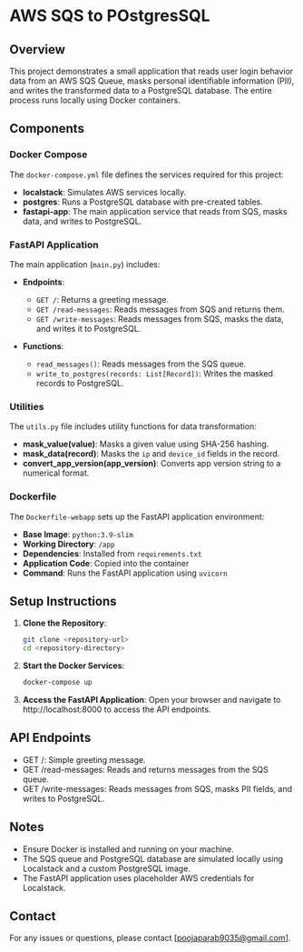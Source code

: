 # AWS SQS to POstgresSQL

## Overview

This project demonstrates a small application that reads user login behavior data from an AWS SQS Queue, masks personal identifiable information (PII), and writes the transformed data to a PostgreSQL database. The entire process runs locally using Docker containers.

## Components

### Docker Compose

The `docker-compose.yml` file defines the services required for this project:
- **localstack**: Simulates AWS services locally.
- **postgres**: Runs a PostgreSQL database with pre-created tables.
- **fastapi-app**: The main application service that reads from SQS, masks data, and writes to PostgreSQL.

### FastAPI Application

The main application (`main.py`) includes:
- **Endpoints**:
  - `GET /`: Returns a greeting message.
  - `GET /read-messages`: Reads messages from SQS and returns them.
  - `GET /write-messages`: Reads messages from SQS, masks the data, and writes it to PostgreSQL.

- **Functions**:
  - `read_messages()`: Reads messages from the SQS queue.
  - `write_to_postgres(records: List[Record])`: Writes the masked records to PostgreSQL.

### Utilities

The `utils.py` file includes utility functions for data transformation:
- **mask_value(value)**: Masks a given value using SHA-256 hashing.
- **mask_data(record)**: Masks the `ip` and `device_id` fields in the record.
- **convert_app_version(app_version)**: Converts app version string to a numerical format.

### Dockerfile

The `Dockerfile-webapp` sets up the FastAPI application environment:
- **Base Image**: `python:3.9-slim`
- **Working Directory**: `/app`
- **Dependencies**: Installed from `requirements.txt`
- **Application Code**: Copied into the container
- **Command**: Runs the FastAPI application using `uvicorn`

## Setup Instructions

1. **Clone the Repository**:
   ```bash
   git clone <repository-url>
   cd <repository-directory>

2. **Start the Docker Services**:

    ```bash
    docker-compose up

3. **Access the FastAPI Application**:
    Open your browser and navigate to http://localhost:8000 to access the API endpoints.

## API Endpoints
- GET /: Simple greeting message.
- GET /read-messages: Reads and returns messages from the SQS queue.
- GET /write-messages: Reads messages from SQS, masks PII fields, and writes to       PostgreSQL.

## Notes
- Ensure Docker is installed and running on your machine.
- The SQS queue and PostgreSQL database are simulated locally using Localstack and a custom PostgreSQL image.
- The FastAPI application uses placeholder AWS credentials for Localstack.

## Contact
For any issues or questions, please contact [poojaparab9035@gmail.com].

